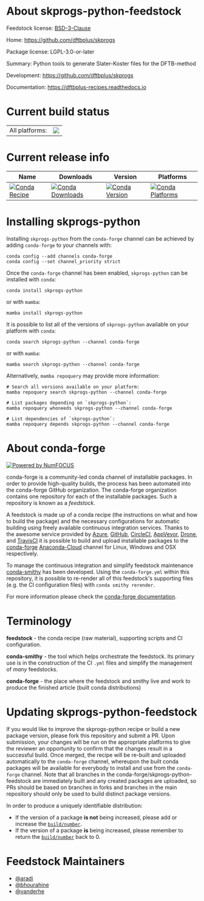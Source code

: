 About skprogs-python-feedstock
==============================

Feedstock license: [BSD-3-Clause](https://github.com/conda-forge/skprogs-python-feedstock/blob/main/LICENSE.txt)

Home: https://github.com/dftbplus/skprogs

Package license: LGPL-3.0-or-later

Summary: Python tools to generate Slater-Koster files for the DFTB-method

Development: https://github.com/dftbplus/skprogs

Documentation: https://dftbplus-recipes.readthedocs.io

Current build status
====================


<table><tr><td>All platforms:</td>
    <td>
      <a href="https://dev.azure.com/conda-forge/feedstock-builds/_build/latest?definitionId=20033&branchName=main">
        <img src="https://dev.azure.com/conda-forge/feedstock-builds/_apis/build/status/skprogs-python-feedstock?branchName=main">
      </a>
    </td>
  </tr>
</table>

Current release info
====================

| Name | Downloads | Version | Platforms |
| --- | --- | --- | --- |
| [![Conda Recipe](https://img.shields.io/badge/recipe-skprogs--python-green.svg)](https://anaconda.org/conda-forge/skprogs-python) | [![Conda Downloads](https://img.shields.io/conda/dn/conda-forge/skprogs-python.svg)](https://anaconda.org/conda-forge/skprogs-python) | [![Conda Version](https://img.shields.io/conda/vn/conda-forge/skprogs-python.svg)](https://anaconda.org/conda-forge/skprogs-python) | [![Conda Platforms](https://img.shields.io/conda/pn/conda-forge/skprogs-python.svg)](https://anaconda.org/conda-forge/skprogs-python) |

Installing skprogs-python
=========================

Installing `skprogs-python` from the `conda-forge` channel can be achieved by adding `conda-forge` to your channels with:

```
conda config --add channels conda-forge
conda config --set channel_priority strict
```

Once the `conda-forge` channel has been enabled, `skprogs-python` can be installed with `conda`:

```
conda install skprogs-python
```

or with `mamba`:

```
mamba install skprogs-python
```

It is possible to list all of the versions of `skprogs-python` available on your platform with `conda`:

```
conda search skprogs-python --channel conda-forge
```

or with `mamba`:

```
mamba search skprogs-python --channel conda-forge
```

Alternatively, `mamba repoquery` may provide more information:

```
# Search all versions available on your platform:
mamba repoquery search skprogs-python --channel conda-forge

# List packages depending on `skprogs-python`:
mamba repoquery whoneeds skprogs-python --channel conda-forge

# List dependencies of `skprogs-python`:
mamba repoquery depends skprogs-python --channel conda-forge
```


About conda-forge
=================

[![Powered by
NumFOCUS](https://img.shields.io/badge/powered%20by-NumFOCUS-orange.svg?style=flat&colorA=E1523D&colorB=007D8A)](https://numfocus.org)

conda-forge is a community-led conda channel of installable packages.
In order to provide high-quality builds, the process has been automated into the
conda-forge GitHub organization. The conda-forge organization contains one repository
for each of the installable packages. Such a repository is known as a *feedstock*.

A feedstock is made up of a conda recipe (the instructions on what and how to build
the package) and the necessary configurations for automatic building using freely
available continuous integration services. Thanks to the awesome service provided by
[Azure](https://azure.microsoft.com/en-us/services/devops/), [GitHub](https://github.com/),
[CircleCI](https://circleci.com/), [AppVeyor](https://www.appveyor.com/),
[Drone](https://cloud.drone.io/welcome), and [TravisCI](https://travis-ci.com/)
it is possible to build and upload installable packages to the
[conda-forge](https://anaconda.org/conda-forge) [Anaconda-Cloud](https://anaconda.org/)
channel for Linux, Windows and OSX respectively.

To manage the continuous integration and simplify feedstock maintenance
[conda-smithy](https://github.com/conda-forge/conda-smithy) has been developed.
Using the ``conda-forge.yml`` within this repository, it is possible to re-render all of
this feedstock's supporting files (e.g. the CI configuration files) with ``conda smithy rerender``.

For more information please check the [conda-forge documentation](https://conda-forge.org/docs/).

Terminology
===========

**feedstock** - the conda recipe (raw material), supporting scripts and CI configuration.

**conda-smithy** - the tool which helps orchestrate the feedstock.
                   Its primary use is in the construction of the CI ``.yml`` files
                   and simplify the management of *many* feedstocks.

**conda-forge** - the place where the feedstock and smithy live and work to
                  produce the finished article (built conda distributions)


Updating skprogs-python-feedstock
=================================

If you would like to improve the skprogs-python recipe or build a new
package version, please fork this repository and submit a PR. Upon submission,
your changes will be run on the appropriate platforms to give the reviewer an
opportunity to confirm that the changes result in a successful build. Once
merged, the recipe will be re-built and uploaded automatically to the
`conda-forge` channel, whereupon the built conda packages will be available for
everybody to install and use from the `conda-forge` channel.
Note that all branches in the conda-forge/skprogs-python-feedstock are
immediately built and any created packages are uploaded, so PRs should be based
on branches in forks and branches in the main repository should only be used to
build distinct package versions.

In order to produce a uniquely identifiable distribution:
 * If the version of a package **is not** being increased, please add or increase
   the [``build/number``](https://docs.conda.io/projects/conda-build/en/latest/resources/define-metadata.html#build-number-and-string).
 * If the version of a package **is** being increased, please remember to return
   the [``build/number``](https://docs.conda.io/projects/conda-build/en/latest/resources/define-metadata.html#build-number-and-string)
   back to 0.

Feedstock Maintainers
=====================

* [@aradi](https://github.com/aradi/)
* [@bhourahine](https://github.com/bhourahine/)
* [@vanderhe](https://github.com/vanderhe/)


